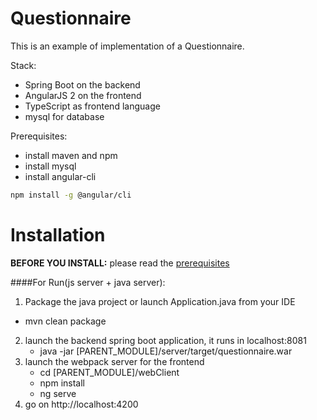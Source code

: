 # Questionnaire

This is an example of implementation of a Questionnaire.

Stack:
- Spring Boot on the backend
- AngularJS 2 on the frontend
- TypeScript as frontend language
- mysql for database

Prerequisites:
- install maven and npm
- install mysql
- install angular-cli
```bash
npm install -g @angular/cli
```
# Installation

**BEFORE YOU INSTALL:** please read the [prerequisites](#prerequisites)

####For Run(js server + java server):
1. Package the java project or launch Application.java from your IDE
 * mvn clean package 
2. launch the backend spring boot application, it runs in localhost:8081
    * java -jar [PARENT_MODULE]/server/target/questionnaire.war
3. launch the webpack server for the frontend
    * cd [PARENT_MODULE]/webClient
    * npm install
    * ng serve
4. go on http://localhost:4200

